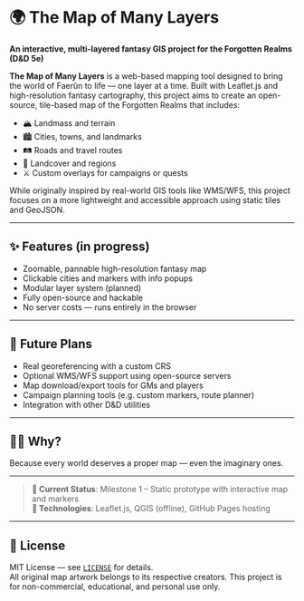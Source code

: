 # 🌍 The Map of Many Layers  
**An interactive, multi-layered fantasy GIS project for the Forgotten Realms (D&D 5e)**

**The Map of Many Layers** is a web-based mapping tool designed to bring the world of Faerûn to life — one layer at a time. Built with Leaflet.js and high-resolution fantasy cartography, this project aims to create an open-source, tile-based map of the Forgotten Realms that includes:

- 🏔️ Landmass and terrain  
- 🏙️ Cities, towns, and landmarks  
- 🛤️ Roads and travel routes  
- 🌿 Landcover and regions  
- ⚔️ Custom overlays for campaigns or quests  

While originally inspired by real-world GIS tools like WMS/WFS, this project focuses on a more lightweight and accessible approach using static tiles and GeoJSON.

---

## ✨ Features (in progress)
- Zoomable, pannable high-resolution fantasy map
- Clickable cities and markers with info popups
- Modular layer system (planned)
- Fully open-source and hackable
- No server costs — runs entirely in the browser

---

## 🔮 Future Plans
- Real georeferencing with a custom CRS
- Optional WMS/WFS support using open-source servers
- Map download/export tools for GMs and players
- Campaign planning tools (e.g. custom markers, route planner)
- Integration with other D&D utilities

---

## 🧙‍♂️ Why?
Because every world deserves a proper map — even the imaginary ones.

---

> **🧪 Current Status**: Milestone 1 – Static prototype with interactive map and markers  
> **🔧 Technologies**: Leaflet.js, QGIS (offline), GitHub Pages hosting

---

## 📜 License
MIT License — see [`LICENSE`](LICENSE) for details.  
All original map artwork belongs to its respective creators. This project is for non-commercial, educational, and personal use only.
